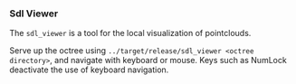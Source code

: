 ### Sdl Viewer

The `sdl_viewer` is a tool for the local visualization of pointclouds.

Serve up the octree using `../target/release/sdl_viewer <octree directory>`, and navigate with keyboard or
mouse. Keys such as NumLock deactivate the use of keyboard navigation.

